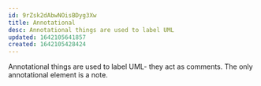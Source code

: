 ```yaml
---
id: 9rZsk2dAbwNOisBDyg3Xw
title: Annotational
desc: Annotational things are used to label UML
updated: 1642105641857
created: 1642105428424
---
```


Annotational things are used to label UML- they act as comments. The only annotational element is a note.

